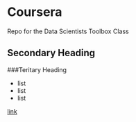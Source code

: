 # Coursera
Repo for the Data Scientists Toolbox Class

## Secondary Heading

###Teritary Heading

* list
* list 
* list

[link](http://github.com)